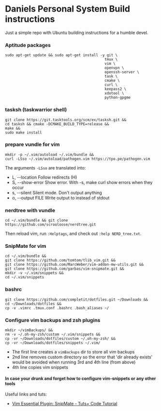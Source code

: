 # Daniels Personal System Build instructions
>
Just a simple repo with Ubuntu building instructions for a humble devel.
>

### Aptitude packages
```
sudo apt-get update && sudo apt-get install -y git \
                                              tmux \
                                              vim \
                                              openvpn \
                                              openssh-server \
                                              task \
                                              cmake \
                                              curl \
                                              keepass2 \
                                              xdotool \
                                              python-gpgme
```

### tasksh (taskwarrior shell)
```
git clone https://git.tasktools.org/scm/ex/tasksh.git && 
cd tasksh && cmake -DCMAKE_BUILD_TYPE=release && 
make && 
sudo make install
```
### prepare vundle for vim
```
mkdir -p ~/.vim/autoload ~/.vim/bundle && 
curl -LSso ~/.vim/autoload/pathogen.vim https://tpo.pe/pathogen.vim
```
>
The arguments ``-LSso`` are translated into:
* L, --location      Follow redirects (H)
* S, --show-error    Show error. With -s, make curl show errors when they occur
* s, --silent        Silent mode. Don't output anything
* o, --output FILE   Write output to <file> instead of stdout
>

### nerdtree with vundle
``cd ~/.vim/bundle && git clone https://github.com/scrooloose/nerdtree.git``

Then reload vim, run ``:Helptags``, and check out ``:help NERD_tree.txt``.

### SnipMate for vim
```
cd ~/.vim/bundle && 
git clone https://github.com/tomtom/tlib_vim.git && 
git clone https://github.com/MarcWeber/vim-addon-mw-utils.git && 
git clone https://github.com/garbas/vim-snipmate.git && 
mkdir -v ~/.vim/snippets && 
cd ~/.vim/snippets
```

### bashrc
```
git clone https://github.com/completit/dotfiles.git ~/Downloads &&
cd ~/Downloads/dotfiles && 
cp -v .vimrc .tmux.conf .bashrc .bash_aliases ~/
```

### Configure vim backups and zsh plugins
```
mkdir ~/vimBackups/ &&
rm -v ~/.oh-my-zsh/custom ~/.vim/snippets &&
cp -vr ~/Downloads/dotfiles/custom ~/.oh-my-zsh/ &&
cp -vr ~/Downloads/dotfiles/snippets ~/.vim/
```

* The first line creates a ``vimBackups`` dir to store all vim backups
* 2nd line removes custom directory so the error that 'dir already exists' would be avoided when running 3rd and 4th line (from above)
* 4th line copies vim snippets

#### In case your drunk and forget how to configure vim-snippets or any other tools
Useful links and tuts:
* [Vim Essential Plugin: SnipMate - Tuts+ Code Tutorial](http://code.tutsplus.com/tutorials/vim-essential-plugin-snipmate--net-19356)
